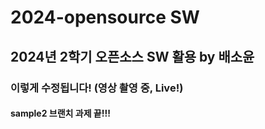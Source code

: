 # 2024-opensource SW

## 2024년 2학기 오픈소스 SW 활용 by 배소윤
  
### 이렇게 수정됩니다! (영상 촬영 중, Live!)

#### sample2 브랜치 과제 끝!!!
